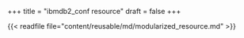 +++
title = "ibmdb2_conf resource"
draft = false
+++

{{< readfile file="content/reusable/md/modularized_resource.md" >}}

